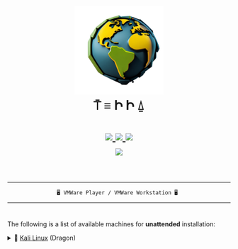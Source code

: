 <h1 align="center">
    <a href="#"><img src="./readme/logo.png" alt="Terra" width="200" /></a>
    <br />
    <span>⍑ ≡ Ի Ի ⍙</span>
    <br />
    <br />
    <a href="https://github.com/cosasdepuma/terra/issues">
        <img src="https://img.shields.io/github/issues/cosasdepuma/terra?color=fab387&labelColor=303446&style=for-the-badge" />
    </a>
    <a href="https://github.com/cosasdepuma/terra/stargazers">
        <img src="https://img.shields.io/github/stars/cosasdepuma/terra?color=ca9ee6&labelColor=303446&style=for-the-badge" />
    </a>
    <a href="https://github.com/cosasdepuma/terra">
        <img src="https://img.shields.io/github/repo-size/cosasdepuma/terra?color=ea999c&labelColor=303446&style=for-the-badge" />
    </a>
    <br/>
    <a href="https://www.packer.io/">
        <img src="https://img.shields.io/badge/packer%20version-1.9.2-b4befe?labelColor=303446&style=for-the-badge&logo=packer" />
    </a>
    <br/><br/>
</h1>

<div align="center">
<hr/>

```ocaml
🖥️ VMWare Player / VMWare Workstation 🖥️ 
```

<hr/>
<h1></h1>
</div>

The following is a list of available machines for **unattended** installation:

<details>
<summary>🐉 <a href="https://www.kali.org/">Kali Linux</a> (Dragon)</summary>
<br/>

## ✏️ Details

<div align="center">

```
minimal installation
```
```hs
Name :: Kali Dragon
User :: hacker
Pass :: hacker
```

</div>

## 🏗️ Deployment

In order to deploy the machine, it is necessary to have `packer` installed:

```sh
# deployment process
packer build kali/kali.pkr.hcl
```

## 🖼️ Screenshoots

<div align="center">
    <img src="./readme/kali.png" />
</div>
</details>